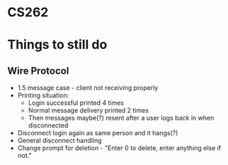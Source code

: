 # CS262

# Things to still do
## Wire Protocol
- 1.5 message case - client not receiving properly
- Printing situation:
  - Login successful printed 4 times
  - Normal message delivery printed 2 times
  - Then messages maybe(?) resent after a user logs back in when disconnected
- Disconnect login again as same person and it hangs(?)
- General disconnect handling
- Change prompt for deletion - "Enter 0 to delete, enter anything else if not."
